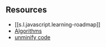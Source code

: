 
## Resources

- [[s.l.javascript.learning-roadmap]]
- [Algorithms](https://github.com/trekhleb/javascript-algorithms)
- [unminify code](https://unminify.com/)
